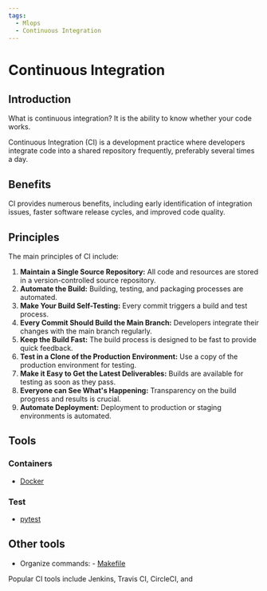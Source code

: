 ```yaml
---
tags:
  - Mlops
  - Continuous Integration
---
```

# Continuous Integration

## Introduction

What is continuous integration? It is the ability to know whether your code
 works.

Continuous Integration (CI) is a development practice where developers integrate
code into a shared repository frequently, preferably several times a day.

## Benefits

CI provides numerous benefits, including early identification of integration
issues, faster software release cycles, and improved code quality.

## Principles

The main principles of CI include:

1.  **Maintain a Single Source Repository:** All code and resources are stored
   in a version-controlled source repository.
2.  **Automate the Build:** Building, testing, and packaging processes are
   automated.
3.  **Make Your Build Self-Testing:** Every commit triggers a build and test
   process.
4.  **Every Commit Should Build the Main Branch:** Developers integrate their
   changes with the main branch regularly.
5.  **Keep the Build Fast:** The build process is designed to be fast to provide
   quick feedback.
6.  **Test in a Clone of the Production Environment:** Use a copy of the
   production environment for testing.
7.  **Make it Easy to Get the Latest Deliverables:** Builds are available for
   testing as soon as they pass.
8.  **Everyone can See What's Happening:** Transparency on the build progress
   and results is crucial.
9.  **Automate Deployment:** Deployment to production or staging environments
   is automated.

## Tools

### Containers

* [Docker](tools/docker_file.md)

### Test

* [pytest](../python/pytest.md)

## Other tools

* Organize commands:
      - [Makefile](tools/makefile.md)

Popular CI tools include Jenkins, Travis CI, CircleCI, and
